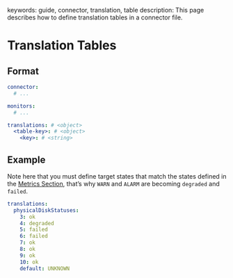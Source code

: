 keywords: guide, connector, translation, table
description: This page describes how to define translation tables in a connector file.

# Translation Tables

## Format

```yaml
connector:
  # ...

monitors:
  # ...

translations: # <object>
  <table-key>: # <object>
    <key>: # <string>
```

## Example
Note here that you must define target states that match the states defined in the [Metrics Section](metrics.md), that’s why `WARN` and `ALARM` are becoming `degraded` and `failed`.

```yaml
translations:
  physicalDiskStatuses:
    3: ok
    4: degraded
    5: failed
    6: failed
    7: ok
    8: ok
    9: ok
    10: ok
    default: UNKNOWN
```